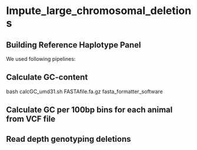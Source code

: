 # Impute_large_chromosomal_deletions 

## Building Reference Haplotype Panel
We used following pipelines:

## Calculate GC-content
bash calcGC_umd31.sh FASTAfile.fa.gz fasta_formatter_software

## Calculate GC per 100bp bins for each animal from VCF file  

## Read depth genotyping deletions

